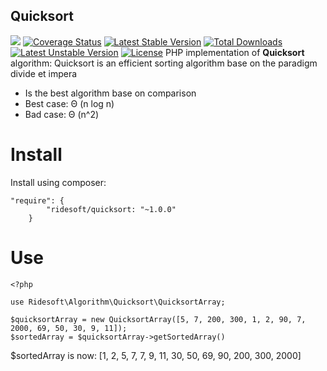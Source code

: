 Quicksort
-------------------------

![](https://travis-ci.org/MaurizioBrioschi/quicksort.svg?branch=dev) 
[![Coverage Status](https://coveralls.io/repos/github/MaurizioBrioschi/quicksort/badge.svg?branch=master)](https://coveralls.io/github/MaurizioBrioschi/quicksort?branch=dev)
[![Latest Stable Version](https://poser.pugx.org/ridesoft/quicksort/v/stable)](https://packagist.org/packages/ridesoft/quicksort) [![Total Downloads](https://poser.pugx.org/ridesoft/quicksort/downloads)](https://packagist.org/packages/ridesoft/quicksort) [![Latest Unstable Version](https://poser.pugx.org/ridesoft/quicksort/v/unstable)](https://packagist.org/packages/ridesoft/quicksort) [![License](https://poser.pugx.org/ridesoft/quicksort/license)](https://packagist.org/packages/ridesoft/quicksort)
PHP implementation of **Quicksort** algorithm:
Quicksort is an efficient sorting algorithm base on the paradigm divide et impera
 - Is the best algorithm base on comparison
 - Best case: Θ (n log n)
 - Bad case: Θ (n^2)

# Install
Install using composer:
```
"require": {
        "ridesoft/quicksort: "~1.0.0"
    }
```

# Use
```
<?php

use Ridesoft\Algorithm\Quicksort\QuicksortArray;

$quicksortArray = new QuicksortArray([5, 7, 200, 300, 1, 2, 90, 7, 2000, 69, 50, 30, 9, 11]);
$sortedArray = $quicksortArray->getSortedArray()

```

$sortedArray is now: [1, 2, 5, 7, 7, 9, 11, 30, 50, 69, 90, 200, 300, 2000]
